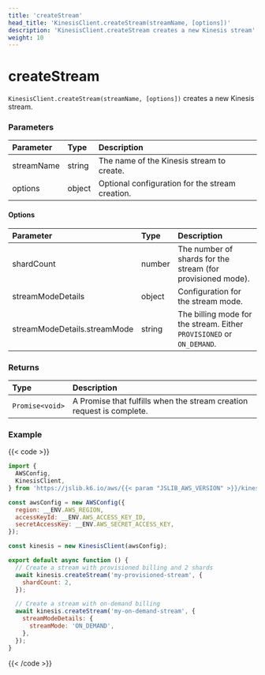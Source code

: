 ```yaml
---
title: 'createStream'
head_title: 'KinesisClient.createStream(streamName, [options])'
description: 'KinesisClient.createStream creates a new Kinesis stream'
weight: 10
---
```


# createStream

`KinesisClient.createStream(streamName, [options])` creates a new Kinesis stream.

### Parameters

| Parameter  | Type   | Description                                     |
| :--------- | :----- | :---------------------------------------------- |
| streamName | string | The name of the Kinesis stream to create.       |
| options    | object | Optional configuration for the stream creation. |

#### Options

| Parameter                    | Type   | Description                                                           |
| :--------------------------- | :----- | :-------------------------------------------------------------------- |
| shardCount                   | number | The number of shards for the stream (for provisioned mode).           |
| streamModeDetails            | object | Configuration for the stream mode.                                    |
| streamModeDetails.streamMode | string | The billing mode for the stream. Either `PROVISIONED` or `ON_DEMAND`. |

### Returns

| Type            | Description                                                           |
| :-------------- | :-------------------------------------------------------------------- |
| `Promise<void>` | A Promise that fulfills when the stream creation request is complete. |

### Example

{{< code >}}

```javascript
import {
  AWSConfig,
  KinesisClient,
} from 'https://jslib.k6.io/aws/{{< param "JSLIB_AWS_VERSION" >}}/kinesis.js';

const awsConfig = new AWSConfig({
  region: __ENV.AWS_REGION,
  accessKeyId: __ENV.AWS_ACCESS_KEY_ID,
  secretAccessKey: __ENV.AWS_SECRET_ACCESS_KEY,
});

const kinesis = new KinesisClient(awsConfig);

export default async function () {
  // Create a stream with provisioned billing and 2 shards
  await kinesis.createStream('my-provisioned-stream', {
    shardCount: 2,
  });

  // Create a stream with on-demand billing
  await kinesis.createStream('my-on-demand-stream', {
    streamModeDetails: {
      streamMode: 'ON_DEMAND',
    },
  });
}
```

{{< /code >}}
